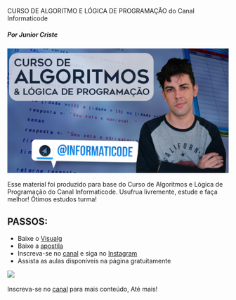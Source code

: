CURSO DE ALGORITMO E LÓGICA DE PROGRAMAÇÃO do Canal Informaticode
##### _Por Junior Criste_
![](https://github.com/JuniorCriste/Curso-de-Algoritmos-e-Logica/blob/master/assets/Curso_de_algoritmos.png)


Esse material foi produzido para base do Curso de Algoritmos e Lógica de Programação do Canal Informaticode.
Usufrua livremente, estude e faça melhor! 
Ótimos estudos turma!

## PASSOS:
 * Baixe o [Visualg](https://sourceforge.net/projects/visualg30/)
 * Baixe a [apostila](https://github.com/JuniorCriste/Curso-de-Algoritmos-e-Logica/blob/master/Apostila%20Curso%20Gratuito%20de%20Algoritmos%20-%20Junior%20Criste.pdf)
 * Inscreva-se no [canal](https://www.youtube.com/c/informaticode?sub_confirmation=1) e siga no [Instagram](https://www.instagram.com/informaticode)
 * Assista as aulas disponíveis na página gratuitamente

![](https://1.bp.blogspot.com/-XGduzSwcG_4/XsRuIbITSdI/AAAAAAAAG8k/JMz6SYVIVkQX7rb55kCGLiiZGG3C_tR0gCLcBGAsYHQ/s640/Curso_de_Algoritmos.png) 


Inscreva-se no [canal](https://www.youtube.com/informaticode) para mais conteúdo, Até mais!

